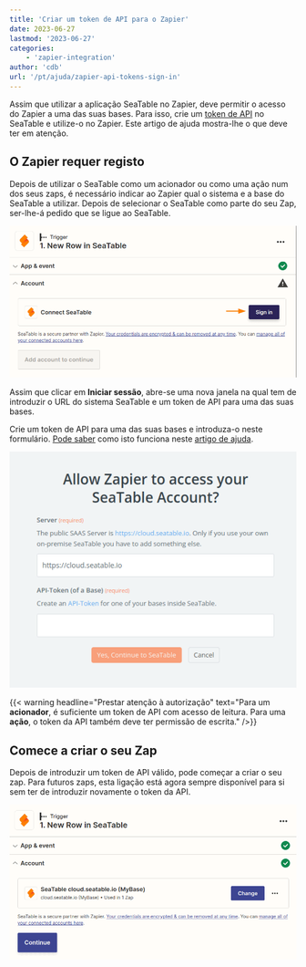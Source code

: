 ```yaml
---
title: 'Criar um token de API para o Zapier'
date: 2023-06-27
lastmod: '2023-06-27'
categories:
    - 'zapier-integration'
author: 'cdb'
url: '/pt/ajuda/zapier-api-tokens-sign-in'
---
```


Assim que utilizar a aplicação SeaTable no Zapier, deve permitir o acesso do Zapier a uma das suas bases. Para isso, crie um [token de API](https://seatable.io/pt/docs/seatable-api/erzeugen-eines-api-tokens/) no SeaTable e utilize-o no Zapier. Este artigo de ajuda mostra-lhe o que deve ter em atenção.

## O Zapier requer registo

Depois de utilizar o SeaTable como um acionador ou como uma ação num dos seus zaps, é necessário indicar ao Zapier qual o sistema e a base do SeaTable a utilizar. Depois de selecionar o SeaTable como parte do seu Zap, ser-lhe-á pedido que se ligue ao SeaTable.

![O Zapier requer um token de API de uma das suas bases.](images/zapier-sign-in.png)

Assim que clicar em **Iniciar sessão**, abre-se uma nova janela na qual tem de introduzir o URL do sistema SeaTable e um token de API para uma das suas bases.

Crie um token de API para uma das suas bases e introduza-o neste formulário. [Pode saber](https://seatable.io/pt/docs/seatable-api/erzeugen-eines-api-tokens/) como isto funciona neste [artigo de ajuda](https://seatable.io/pt/docs/seatable-api/erzeugen-eines-api-tokens/).

![Introduza o seu token de API e confirme.](images/zapier-authenticate-app.png)

{{< warning headline="Prestar atenção à autorização" text="Para um **acionador**, é suficiente um token de API com acesso de leitura. Para uma **ação**, o token da API também deve ter permissão de escrita." />}}

## Comece a criar o seu Zap

Depois de introduzir um token de API válido, pode começar a criar o seu zap. Para futuros zaps, esta ligação está agora sempre disponível para si sem ter de introduzir novamente o token da API.

![Após a autenticação, pode começar a construir o seu zap.](images/zapier-start-build-your-zap.png)
